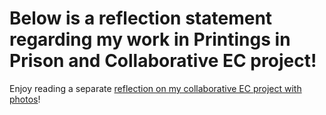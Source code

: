 # Below is a reflection statement regarding my work in Printings in Prison and Collaborative EC project!



Enjoy reading a separate [reflection on my collaborative EC project with photos](myecproject.html)!
